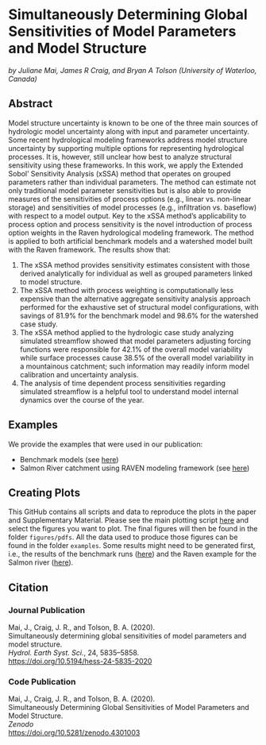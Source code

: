 # Simultaneously Determining Global Sensitivities of Model Parameters and Model Structure
*by Juliane Mai, James R Craig, and Bryan A Tolson (University of Waterloo, Canada)*

## Abstract
Model structure uncertainty is known to be one of the three main sources of hydrologic model uncertainty along with input and parameter uncertainty. Some recent hydrological modeling frameworks address model structure uncertainty by supporting multiple options for representing hydrological processes. It is, however, still unclear how best to analyze structural sensitivity using these frameworks. In this work, we apply the Extended Sobol’ Sensitivity Analysis (xSSA) method that operates on grouped parameters rather than individual parameters. The method can estimate not only traditional model parameter sensitivities but is also able to provide measures of the sensitivities of process options (e.g., linear vs. non-linear storage) and sensitivities of model processes (e.g., infiltration vs. baseflow) with respect to a model output. Key to the xSSA method’s applicability to process option and process sensitivity is the novel introduction of process option weights in the Raven hydrological modeling framework. The method is applied to both artificial benchmark models and a watershed model built with the Raven framework. The results show that: 
1. The xSSA method provides sensitivity estimates consistent with those derived analytically for individual as well as grouped parameters linked to model structure.
2. The xSSA method with process weighting is computationally less expensive than the alternative aggregate sensitivity analysis approach performed for the exhaustive set of structural model configurations, with savings of 81.9% for the benchmark model and 98.6% for the watershed case study.
3. The xSSA method applied to the hydrologic case study analyzing simulated streamflow showed that model parameters adjusting forcing functions were responsible for 42.1% of the overall model variability while surface processes cause 38.5% of the overall model variability in a mountainous catchment; such information may readily inform model calibration and uncertainty analysis.
4. The analysis of time dependent process sensitivities regarding simulated streamflow is a helpful tool to understand model internal dynamics over the course of the year.

## Examples
We provide the examples that were used in our publication:
- Benchmark models (see [here](https://github.com/julemai/xSSA/wiki/Examples#benchmark-model))
- Salmon River catchment using RAVEN modeling framework (see [here](https://github.com/julemai/xSSA/wiki/Examples#salmon-river-catchment-using-raven-hydrologic-modeling-framework))

## Creating Plots
This GitHub contains all scripts and data to reproduce the plots in the paper and Supplementary Material. Please see the main plotting script [here](https://github.com/julemai/xSSA/blob/master/figures/plot.sh) and select the figures you want to plot. The final figures will then be found in the folder `figures/pdfs`. All the data used to produce those figures can be found in the folder `examples`. Some results might need to be generated first, i.e., the results of the benchmark runs ([here](https://github.com/julemai/xSSA/wiki/Examples#benchmark-model)) and the Raven example for the Salmon river ([here](https://github.com/julemai/xSSA/wiki/Examples#salmon-river-catchment-using-raven-hydrologic-modeling-framework)).

## Citation

### Journal Publication
Mai, J., Craig, J. R., and Tolson, B. A. (2020).<br>
Simultaneously determining global sensitivities of model parameters and model structure. <br>
*Hydrol. Earth Syst. Sci.*, 24, 5835–5858.<br>
https://doi.org/10.5194/hess-24-5835-2020

### Code Publication
Mai, J., Craig, J. R., and Tolson, B. A. (2020).<br>
Simultaneously Determining Global Sensitivities of Model Parameters and Model Structure. <br>
*Zenodo*<br>
https://doi.org/10.5281/zenodo.4301003

